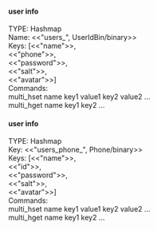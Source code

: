 #### user info
TYPE: Hashmap  
Name: <<"users_", UserIdBin/binary>>  
Keys: [<<"name">>,  
       <<"phone">>,  
       <<"password">>,  
       <<"salt">>,  
       <<"avatar">>]  
Commands:  
    multi_hset name key1 value1 key2 value2 ...  
    multi_hget name key1 key2 ...  


#### user info
TYPE: Hashmap  
Key: <<"users_phone_", Phone/binary>>  
Keys: [<<"name">>,  
       <<"id">>,  
       <<"password">>,  
       <<"salt">>,  
       <<"avatar">>]  
Commands:  
    multi_hset name key1 value1 key2 value2 ...  
    multi_hget name key1 key2 ...  